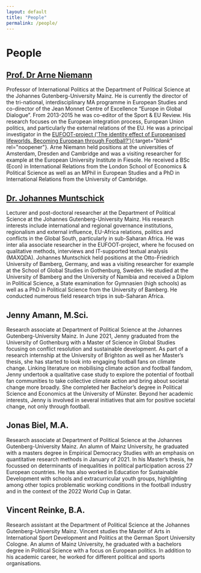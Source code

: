 ```yaml
---
layout: default
title: "People"
permalink: /people/
---
```

# People

## [Prof. Dr Arne Niemann](https://international.politics.uni-mainz.de/staff/arne-niemann/)

Professor of International Politics at the Department of Political Science at the Johannes Gutenberg-University Mainz. He is currently the director of the tri-national, interdisciplinary MA programme in European Studies and co-director of the Jean Monnet Centre of Excellence “Europe in Global Dialogue”. From 2013-2015 he was co-editor of the Sport & EU Review. His research focuses on the European integration process, European Union politics, and particularly the external relations of the EU. He was a principal investigator in the [EUFOOT-project ('The identity effect of Europeanised lifeworlds. Becoming European through Football?')](https://eufoot.github.io/){:target="_blank"_ rel="noopener"}. Arne Niemann held positions at the universities of Amsterdam, Dresden and Cambridge and was a visiting researcher for example at the European University Institute in Fiesole. He received a BSc (Econ) in International Relations from the London School of Economics & Political Science as well as an MPhil in European Studies and a PhD in International Relations from the University of Cambridge.

## [Dr. Johannes Muntschick](https://international.politics.uni-mainz.de/staff/johannes-muntschick/)
Lecturer and post-doctoral researcher at the Department of Political Science at the Johannes Gutenberg-University Mainz. His research interests include international and regional governance institutions, regionalism and external influence, EU-Africa relations, politics and conflicts in the Global South, particularly in sub-Saharan Africa. He was inter alia associate researcher in the EUFOOT-project, where he focused on qualitative methods, interviews and IT-supported textual analysis (MAXQDA). Johannes Muntschick held positions at the Otto-Friedrich University of Bamberg, Germany, and was a visiting researcher for example at the School of Global Studies in Gothenburg, Sweden. He studied at the University of Bamberg and the University of Namibia and received a Diplom in Political Science, a State examination for Gymnasien (high schools) as well as a PhD in Political Science from the University of Bamberg. He conducted numerous field research trips in sub-Saharan Africa.

## Jenny Amann, M.Sci.
Research associate at Department of Political Science at the Johannes Gutenberg-University Mainz. In June 2021, Jenny graduated from the University of Gothenburg with a Master of Science in Global Studies focusing on conflict resolution and sustainable development. As part of a research internship at the University of Brighton as well as her Master’s thesis, she has started to look into engaging football fans on climate change. Linking literature on mobilising climate action and football fandom, Jenny undertook a qualitative case study to explore the potential of football fan communities to take collective climate action and bring about societal change more broadly. She completed her Bachelor’s degree in Political Science and Economics at the University of Münster. Beyond her academic interests, Jenny is involved in several initiatives that aim for positive societal change, not only through football. 

## Jonas Biel, M.A.
Research associate at Department of Political Science at the Johannes Gutenberg-University Mainz. An alumn of Mainz University, he graduated with a masters degree in Empirical Democracy Studies with an emphasis on quantitative research methods in January of 2021. In his Master’s thesis, he focussed on determinants of inequalities in political participation across 27 European countries. He has also worked in Education for Sustainable Development with schools and extracurricular youth groups, highlighting among other topics problematic working conditions in the football industry and in the context of the 2022 World Cup in Qatar.

## Vincent Reinke, B.A.
Research assistant at the Department of Political Science at the Johannes Gutenberg-University Mainz. Vincent studies the Master of Arts in International Sport Development and Politics at the German Sport University Cologne. An alumn of Mainz University, he graduated with a bachelors degree in Political Science with a focus on European politics. In addition to his academic career, he worked for different political and sports organisations.
